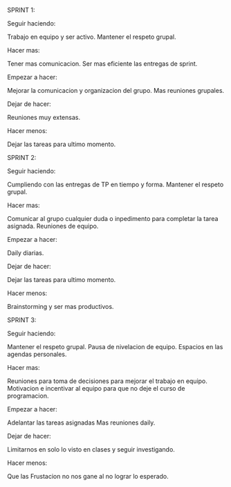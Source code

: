 SPRINT 1:


Seguir haciendo:  

Trabajo en equipo y ser activo.
Mantener el respeto grupal.


Hacer mas:

Tener mas comunicacion.
Ser mas eficiente las entregas de sprint.


Empezar a hacer: 

Mejorar la comunicacion y organizacion del grupo.
Mas reuniones grupales.


Dejar de hacer: 

Reuniones muy extensas.


Hacer menos: 

Dejar las tareas para ultimo momento.



SPRINT 2:


Seguir haciendo: 

Cumpliendo con las entregas de TP en tiempo y forma.
Mantener el respeto grupal.  


Hacer mas: 

Comunicar al grupo cualquier duda o inpedimento para completar la tarea asignada.
Reuniones de equipo.


Empezar a hacer: 

Daily diarias.


Dejar de hacer: 

Dejar las tareas para ultimo momento.


Hacer menos:

Brainstorming y ser mas productivos.



SPRINT 3:

Seguir haciendo: 

Mantener el respeto grupal.
Pausa de nivelacion de equipo.
Espacios en las agendas personales.


Hacer mas:  

Reuniones para toma de decisiones para mejorar el trabajo en equipo.
Motivacion e incentivar al equipo para que no deje el curso de programacion.


Empezar a hacer: 

Adelantar las tareas asignadas
Mas reuniones daily.


Dejar de hacer:

Limitarnos en solo lo visto en clases y seguir investigando.


Hacer menos:

Que las Frustacion no nos gane al no lograr lo esperado.




